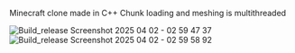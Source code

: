 Minecraft clone made in C++
Chunk loading and meshing is multithreaded

![Build_release Screenshot 2025 04 02 - 02 59 47 37](https://github.com/user-attachments/assets/3f723736-77d4-4837-bf35-a9d9f9244571)
![Build_release Screenshot 2025 04 02 - 02 59 58 92](https://github.com/user-attachments/assets/84252821-d83f-4f7f-a5e6-e4c6b9cd0deb)
